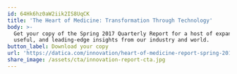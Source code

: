 ```yaml
---
id: 64Hk6hz0aW2iik2IS8UqCK
title: 'The Heart of Medicine: Transformation Through Technology'
body: >-
  Get your copy of the Spring 2017 Quarterly Report for a host of expansive,
  useful, and leading-edge insights from our industry and world. 
button_label: Download your copy
url: 'https://datica.com/innovation/heart-of-medicine-report-spring-2017/'
share_image: /assets/cta/innovation-report-cta.jpg
---
```


  